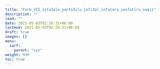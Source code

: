 ```yaml
---
title: "Form_VII_infa3ala_yanfa3ilu_infi3al_infatara_yanfatiru_naqis"
description: ""
lead: ""
date: 2021-05-03T02:26:31+06:00
lastmod: 2021-05-03T02:26:31+06:00
draft: true
images: []
menu: 
  sarf:
    parent: "xyz"
weight: 999
toc: true
---
```



